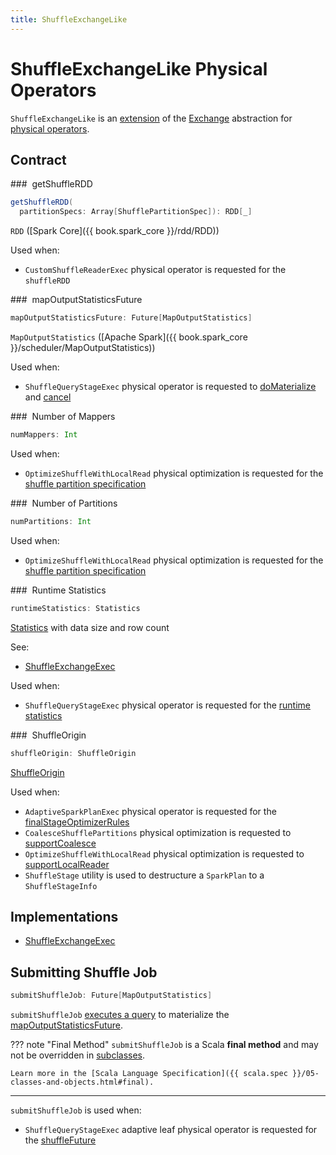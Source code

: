 ```yaml
---
title: ShuffleExchangeLike
---
```


# ShuffleExchangeLike Physical Operators

`ShuffleExchangeLike` is an [extension](#contract) of the [Exchange](Exchange.md) abstraction for [physical operators](#implementations).

## Contract

### <span id="getShuffleRDD"> getShuffleRDD

```scala
getShuffleRDD(
  partitionSpecs: Array[ShufflePartitionSpec]): RDD[_]
```

`RDD` ([Spark Core]({{ book.spark_core }}/rdd/RDD))

Used when:

* `CustomShuffleReaderExec` physical operator is requested for the `shuffleRDD`

### <span id="mapOutputStatisticsFuture"> mapOutputStatisticsFuture

```scala
mapOutputStatisticsFuture: Future[MapOutputStatistics]
```

`MapOutputStatistics` ([Apache Spark]({{ book.spark_core }}/scheduler/MapOutputStatistics))

Used when:

* `ShuffleQueryStageExec` physical operator is requested to [doMaterialize](ShuffleQueryStageExec.md#doMaterialize) and [cancel](ShuffleQueryStageExec.md#cancel)

### <span id="numMappers"> Number of Mappers

```scala
numMappers: Int
```

Used when:

* `OptimizeShuffleWithLocalRead` physical optimization is requested for the [shuffle partition specification](../physical-optimizations/OptimizeShuffleWithLocalRead.md#getPartitionSpecs)

### <span id="numPartitions"> Number of Partitions

```scala
numPartitions: Int
```

Used when:

* `OptimizeShuffleWithLocalRead` physical optimization is requested for the [shuffle partition specification](../physical-optimizations/OptimizeShuffleWithLocalRead.md#getPartitionSpecs)

### <span id="runtimeStatistics"> Runtime Statistics

```scala
runtimeStatistics: Statistics
```

[Statistics](../cost-based-optimization/Statistics.md) with data size and row count

See:

* [ShuffleExchangeExec](ShuffleExchangeExec.md#runtimeStatistics)

Used when:

* `ShuffleQueryStageExec` physical operator is requested for the [runtime statistics](ShuffleQueryStageExec.md#getRuntimeStatistics)

### <span id="shuffleOrigin"> ShuffleOrigin

```scala
shuffleOrigin: ShuffleOrigin
```

[ShuffleOrigin](ShuffleOrigin.md)

Used when:

* `AdaptiveSparkPlanExec` physical operator is requested for the [finalStageOptimizerRules](AdaptiveSparkPlanExec.md#finalStageOptimizerRules)
* `CoalesceShufflePartitions` physical optimization is requested to [supportCoalesce](../physical-optimizations/CoalesceShufflePartitions.md#supportCoalesce)
* `OptimizeShuffleWithLocalRead` physical optimization is requested to [supportLocalReader](../physical-optimizations/OptimizeShuffleWithLocalRead.md#supportLocalReader)
* `ShuffleStage` utility is used to destructure a `SparkPlan` to a `ShuffleStageInfo`

## Implementations

* [ShuffleExchangeExec](ShuffleExchangeExec.md)

## <span id="submitShuffleJob"> Submitting Shuffle Job

```scala
submitShuffleJob: Future[MapOutputStatistics]
```

`submitShuffleJob` [executes a query](SparkPlan.md#executeQuery) to materialize the [mapOutputStatisticsFuture](#mapOutputStatisticsFuture).

??? note "Final Method"
    `submitShuffleJob` is a Scala **final method** and may not be overridden in [subclasses](#implementations).

    Learn more in the [Scala Language Specification]({{ scala.spec }}/05-classes-and-objects.html#final).

---

`submitShuffleJob` is used when:

* `ShuffleQueryStageExec` adaptive leaf physical operator is requested for the [shuffleFuture](ShuffleQueryStageExec.md#shuffleFuture)